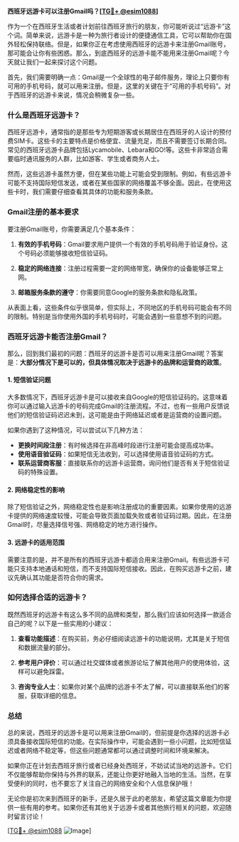 **西班牙远游卡可以注册Gmail吗？[[TG💪+ @esim1088](https://t.me/s/esim1088)]**

作为一个在西班牙生活或者计划前往西班牙旅行的朋友，你可能听说过“远游卡”这个词。简单来说，远游卡是一种为旅行者设计的便捷通信工具，它可以帮助你在国外轻松保持联络。但是，如果你正在考虑使用西班牙的远游卡来注册Gmail账号，那可能会让你有些困惑。那么，到底西班牙的远游卡能不能用来注册Gmail呢？今天就让我们一起来探讨这个问题。

首先，我们需要明确一点：Gmail是一个全球性的电子邮件服务，理论上只要你有可用的手机号码，就可以用来注册。但是，这里的关键在于“可用的手机号码”。对于西班牙的远游卡来说，情况会稍微复杂一些。

### 什么是西班牙远游卡？

西班牙远游卡，通常指的是那些专为短期游客或长期居住在西班牙的人设计的预付费SIM卡。这些卡的主要特点是价格便宜、流量充足，而且不需要签订长期合同。常见的西班牙远游卡品牌包括Lycamobile、Lebara和GO!等。这些卡非常适合需要临时通讯服务的人群，比如游客、学生或者商务人士。

然而，这些远游卡虽然方便，但在某些功能上可能会受到限制。例如，有些远游卡可能不支持国际短信发送，或者在某些国家的网络覆盖不够全面。因此，在使用这些卡时，我们需要仔细查看其具体的功能和服务条款。

### Gmail注册的基本要求

要注册Gmail账号，你需要满足几个基本条件：

1. **有效的手机号码**：Gmail要求用户提供一个有效的手机号码用于验证身份。这个号码必须能够接收短信验证码。
   
2. **稳定的网络连接**：注册过程需要一定的网络带宽，确保你的设备能够正常上网。

3. **邮箱服务条款的遵守**：你需要同意Google的服务条款和隐私政策。

从表面上看，这些条件似乎很简单，但实际上，不同地区的手机号码可能会有不同的限制。特别是当你使用外国的手机号码时，可能会遇到一些意想不到的问题。

### 西班牙远游卡能否注册Gmail？

那么，回到我们最初的问题：西班牙的远游卡是否可以用来注册Gmail呢？答案是：**大部分情况下是可以的，但具体情况取决于远游卡的品牌和运营商的政策**。

#### 1. 短信验证问题

大多数情况下，西班牙远游卡是可以接收来自Google的短信验证码的。这意味着你可以通过输入远游卡的号码完成Gmail的注册流程。不过，也有一些用户反馈说他们的短信验证码迟迟未到，这可能是由于网络延迟或者是运营商的设置问题。

如果你遇到了这种情况，可以尝试以下几种方法：

- **更换时间段注册**：有时候选择在非高峰时段进行注册可能会提高成功率。
- **使用语音验证码**：如果短信无法收到，可以选择使用语音验证码的方式。
- **联系运营商客服**：直接联系你的远游卡运营商，询问他们是否有关于短信验证码的特殊设置。

#### 2. 网络稳定性的影响

除了短信验证之外，网络稳定性也是影响注册成功的重要因素。如果你使用的远游卡提供的网络速度较慢，可能会导致页面加载失败或者验证码过期。因此，在注册Gmail时，尽量选择信号强、网络稳定的地方进行操作。

#### 3. 远游卡的适用范围

需要注意的是，并不是所有的西班牙远游卡都适合用来注册Gmail。有些远游卡可能只支持本地通话和短信，而不支持国际短信接收。因此，在购买远游卡之前，建议先确认其功能是否符合你的需求。

### 如何选择合适的远游卡？

既然西班牙的远游卡有这么多不同的品牌和类型，那么我们应该如何选择一款适合自己的呢？以下是一些实用的小建议：

1. **查看功能描述**：在购买前，务必仔细阅读远游卡的功能说明，尤其是关于短信和数据流量的部分。
   
2. **参考用户评价**：可以通过社交媒体或者旅游论坛了解其他用户的使用体验，这样可以避免踩雷。

3. **咨询专业人士**：如果你对某个品牌的远游卡不太了解，可以直接联系他们的客服，获取详细的信息。

### 总结

总的来说，西班牙的远游卡是可以用来注册Gmail的，但前提是你选择的远游卡必须具备接收国际短信的功能。在实际操作中，可能会遇到一些小问题，比如短信延迟或者网络不稳定等，但这些问题通常都可以通过调整时间和环境来解决。

如果你正在计划去西班牙旅行或者已经身处西班牙，不妨试试当地的远游卡。它们不仅能够帮助你保持与外界的联系，还能让你更好地融入当地的生活。当然，在享受便利的同时，也不要忘了关注自己的网络安全和个人信息保护哦！

无论你是初次来到西班牙的新手，还是久居于此的老朋友，希望这篇文章能为你提供一些有用的参考。如果你还有其他关于远游卡或者其他旅行相关的问题，欢迎随时留言讨论！

[[TG💪+ @esim1088](https://t.me/s/esim1088) ![Image](https://i.postimg.cc/4NQfJmqS/Snipaste-2025-05-13-00-14-12.png)]